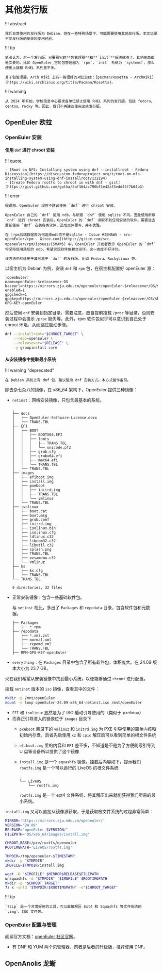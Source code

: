 # 其他发行版

!!! abstract

    我们日常使用的发行版为 Debian，但在一些特殊场景下，可能需要使用其他发行版。本文记录不同发行版的安装和使用经验。

!!! tip

    笔者认为，对一个发行版，只要看它的**包管理器**和**`init`**系统就够了，其他东西都是次要的。比如 OpenEuler,它的包管理器为 `rpm`，`init` 系统为 `systemd`，那么使用上就和 RHEL 系列差不多。

    关于包管理器，Arch Wiki 上有一篇很好的对比总结：[pacman/Rosetta - ArchWiki](https://wiki.archlinux.org/title/Pacman/Rosetta)。

!!! warning

    从 2024 年开始，学校信息中心要求各单位禁止使用 RHEL 系列的发行版，包括 fedora、centos、rocky 等。因此，我们不再建议使用这些发行版。

## OpenEuler 欧拉

### OpenEuler 安装

#### 使用 `dnf` 进行 chroot 安装

!!! quote

    - [Root on NFS: Installing system using dnf --installroot - Fedora Discussion](https://discussion.fedoraproject.org/t/root-on-nfs-installing-system-using-dnf-installroot/132194)
    - [Create Fedora rootfs to chroot in with dnf - gist](https://gist.github.com/gotha/5af164ac790bf5e42af5edd45f7b04b3)

!!! error

    很遗憾，OpenEuler 现在不建议使用 `dnf` 进行 chroot 安装。

    OpenEuler 自己的 `dnf` 使用 ndb，与新版 `dnf` 使用 sqlite 不同。因此使用新版 `dnf` 进行 chroot 安装后，OpenEuler 的 `dnf` 读取不到任何安装的软件。需要进去重新使用 `dnf` 安装各类软件，造成文件覆写，并不优雅。

    在 [rpm后端数据库为何选择ndb而不是sqlite · Issue #I5MAW5 · src-openEuler/rpm - Gitee.com](https://gitee.com/src-openeuler/rpm/issues/I5MAW5) 中，OpenEuler 开发者表示 OpenEuler 的 `dnf` 将坚持使用落后的 ndb，希望实现软件依赖自闭环。这一态度不好评价。

    该方法仍然适用于其他基于 `dnf` 的发行版，比如 Fedora、RockyLinux 等。

以宿主机为 Debian 为例，安装 `dnf` 和 `rpm` 包，在宿主机配置好 openEuler 源：

```text title="/etc/yum.repos.d/openEuler.repo"
[openEuler]
name=openEuler-$releasever-OS
baseurl=https://mirrors.zju.edu.cn/openeuler/openEuler-$releasever/OS/$basearch/
enabled=1
gpgcheck=1
gpgkey=https://mirrors.zju.edu.cn/openeuler/openEuler-$releasever/OS/$basearch/RPM-GPG-KEY-openEuler
```

然后使用 `dnf` 安装到指定目录。需要注意，应当提前挂载 `/proc` 等目录，否则安装过程中会提示 `/proc` 缺失等。此外，rpm 软件包似乎可以意识到自己处于 chroot 环境，从而跳过启动步骤。

```bash
dnf --installroot="$CHROOT_TARGET" \
    --repo=openEuler \
    --releasever="$RELEASE" \
    -y groupinstall core
```

#### 从安装镜像中提取最小系统

!!! warning "deprecated"

    在 Debian 系统上有 dnf 包，建议使用 dnf 安装方式。本方式留作备份。

除去杂七杂八的镜像，在 x86_64 架构下，OpenEuler 提供三种镜像：

- `netinst`：网络安装镜像，只包含最基本的系统。

    ```text
    .
    ├── docs
    │   ├── OpenEuler-Software-License.docx
    │   └── TRANS.TBL
    ├── EFI
    │   ├── BOOT
    │   │   ├── BOOTX64.EFI
    │   │   ├── fonts
    │   │   │   ├── TRANS.TBL
    │   │   │   └── unicode.pf2
    │   │   ├── grub.cfg
    │   │   ├── grubx64.efi
    │   │   ├── mmx64.efi
    │   │   └── TRANS.TBL
    │   └── TRANS.TBL
    ├── images
    │   ├── efiboot.img
    │   ├── install.img
    │   ├── pxeboot
    │   │   ├── initrd.img
    │   │   ├── TRANS.TBL
    │   │   └── vmlinuz
    │   └── TRANS.TBL
    ├── isolinux
    │   ├── boot.cat
    │   ├── boot.msg
    │   ├── grub.conf
    │   ├── initrd.img
    │   ├── isolinux.bin
    │   ├── isolinux.cfg
    │   ├── ldlinux.c32
    │   ├── libcom32.c32
    │   ├── libutil.c32
    │   ├── splash.png
    │   ├── TRANS.TBL
    │   ├── vesamenu.c32
    │   └── vmlinuz
    ├── ks
    │   ├── ks.cfg
    │   └── TRANS.TBL
    └── TRANS.TBL

    9 directories, 32 files
    ```

- 正常安装镜像：包含一些基础软件包。

    与 `netinst` 相比，多出了 `Packages` 和 `repodata` 目录，包含软件包和元数据。

    ```text
    ├── Packages
    │   ├── *.rpm
    ├── repodata
    │   ├── *.xml.zst
    │   ├── normal.xml
    │   ├── repomd.xml
    │   └── TRANS.TBL
    ├── RPM-GPG-KEY-openEuler
    ```

- `everything`：在 `Packages` 目录中包含了所有软件包，体积庞大。在 24.09 版本大小为 23.7 GB。

现在我们希望从安装镜像中找到最小系统，以便能够通过 `chroot` 进行配置。

挂载 `netinst` 版本的 `iso` 镜像，查看其中的文件：

```bash
mkdir -p /mnt/openEuler
mount -o loop openEuler-24.09-x86_64-netinst.iso /mnt/openEuler
```

- `EFI` 和 `isolinux` 显然是为了 ISO 启动引导使用的（类似于 pxelinux）
- 而真正引导进入的镜像位于 `images` 目录下
    - `pxeboot` 目录下的 `vmlinuz` 和 `initrd.img` 为 PXE 引导使用的简单内核和初始内存盘，后者先后使用 `xz` 和 `cpio` 解压后可以看到简单的根文件系统
    - `efiboot.img` 里的内容和 `EFI` 差不多，不知道是不是为了方便刷写引导到 U 盘等设备所以提供了这个镜像
    - `install.img` 是一个 `squashfs` 镜像，挂载后内容如下，提示我们 `rootfs.img` 是一个可以运行的 LiveOS 的根文件系统

        ```text
        .
        └── LiveOS
            └── rootfs.img
        ```

        `rootfs.img` 是一个 ext4 文件系统，将其解压出来就能获得我们所需的最小系统。

`install.img` 又可以直接从镜像源获取，于是获取根文件系统的过程非常简单：

```bash
MIRROR='https://mirrors.zju.edu.cn/openeuler/'
VERSION='24.09'
RELEASE="openEuler-$VERSION/"
FILEPATH='OS/x86_64/images/install.img'

CHROOT_BASE=/pxe/rootfs/openeuler
ROOTIMGPATH='LiveOS/rootfs.img'

TMPDIR=/tmp/openeuler-$TIMESTAMP
mkdir -p "$TMPDIR"
IMGFILE=$TMPDIR/install.img

wget -O "$IMGFILE" $MIRROR$RELEASE$FILEPATH
unsquashfs -d "$TMPDIR" "$IMGFILE" $ROOTIMGPATH
mkdir -p "$CHROOT_TARGET"
7z x -snld "$TMPDIR/$ROOTIMGPATH" -o"$CHROOT_TARGET"
```

!!! tip

    `7zip` 是一个非常好用的工具，可以直接解压 Ext4 和 Squashfs 等文件系统的 `.img`、ISO 文件等。

### OpenEuler 配置与管理

阅读官方文档：[openEuler 社区官网](https://docs.openeuler.org/zh/)。

- 有 DNF 和 YUM 两个包管理器，前者是后者的升级版，推荐使用 DNF。

## OpenAnolis 龙蜥
